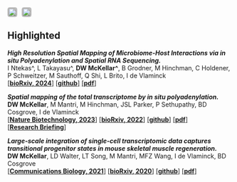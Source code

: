 
<div style="display: flex; gap: 10px;">
  <a href="https://scholar.google.com/citations?user=Hta5xCcAAAAJ&hl=en&oi=ao" style="text-decoration: none; padding: 1px; background-color: #bbbbbb; border-radius: 5px; display: flex; align-items: center;">
    <img src="https://upload.wikimedia.org/wikipedia/commons/2/28/Google_Scholar_logo.png" alt="Google Scholar" style="height: 20px;">
  </a>
  <a href="https://pubmed.ncbi.nlm.nih.gov/?term=David+McKellar%5BAuthor%5D" style="text-decoration: none; padding: 1px; background-color: #bbbbbb; border-radius: 5px; display: flex; align-items: center;">
    <img src="https://upload.wikimedia.org/wikipedia/commons/f/fb/US-NLM-PubMed-Logo.svg" alt="PubMed" style="height: 20px;">
  </a>
</div>

## **Highlighted**
***High Resolution Spatial Mapping of Microbiome-Host Interactions via in situ Polyadenylation and Spatial RNA Sequencing.***  
I Ntekas^, L Takayasu^, **DW McKellar^**, B Grodner, M Hinchman, C Holdener, P Schweitzer, M Sauthoff, Q Shi, L Brito, I de Vlaminck  
[[**bioRxiv, 2024**]](https://doi.org/10.1101/2024.11.18.624127)
[[**github**]](https://github.com/ntekasi/microSTRS)
[[**pdf**]](https://mckellardw.github.io/pdfs/manuscripts/Ntekas_et_al_bioRxiv_2024.pdf)

***Spatial mapping of the total transcriptome by in situ polyadenylation.***  
**DW McKellar**, M Mantri, M Hinchman, JSL Parker, P Sethupathy, BD Cosgrove, I de Vlaminck  
[[**Nature Biotechnology, 2023**]](https://www.nature.com/articles/s41587-022-01517-6)
[[**bioRxiv, 2022**]](https://doi.org/10.1101/2022.04.20.488964)
[[**github**]](https://github.com/mckellardw/STRS)
[[**pdf**]](https://mckellardw.github.io/pdfs/manuscripts/McKellar_et_al_NatureBiotechnology_2022.pdf)  
[[**Research Briefing**]](https://www.nature.com/articles/s41587-022-01562-1)

***Large-scale integration of single-cell transcriptomic data captures transitional progenitor states in mouse skeletal muscle regeneration.***  
**DW McKellar**, LD Walter, LT Song, M Mantri, MFZ Wang, I de Vlaminck, BD Cosgrove  
[[**Communications Biology, 2021**]](https://doi.org/10.1038/s42003-021-02810-x)
[[**bioRxiv, 2020**]](https://www.biorxiv.org/content/10.1101/2020.12.01.407460v2)
[[**github**]](https://github.com/mckellardw/scMuscle)
[[**pdf**]](https://mckellardw.github.io/pdfs/manuscripts/McKellar_et_al_Communications_Biology_2021.pdf)

